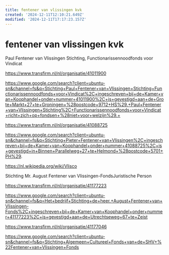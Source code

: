 ```yaml
---
title: fentener van vlissingen kvk
created: '2024-12-11T12:10:21.649Z'
modified: '2024-12-11T17:17:23.157Z'
---
```


# fentener van vlissingen kvk

Paul Fentener van Vlissingen Stichting, Functionarissennoodfonds voor Vindicat

https://www.transfirm.nl/nl/organisatie/41011900

https://www.google.com/search?client=ubuntu-sn&channel=fs&q=Stichting+Paul+Fentener+van+Vlissingen+Stichting+Functionarissennoodfonds+voor+Vindicat%2C+ingeschreven+bij+de+Kamer+van+Koophandel+onder+nummer+41011900%2C+is+gevestigd+aan+de+Grote+Markt+27+te+Groningen+%28postcode+9712+HS%29.+Paul+Fentener+van+Vlissingen+Stichting%2C+Functionarissennoodfonds+voor+Vindicat+richt+zich+op+fondsen+%28niet+voor+welzijn%29.+

https://www.transfirm.nl/nl/organisatie/41088725

https://www.google.com/search?client=ubuntu-sn&channel=fs&q=Stichting+Pieter+Fentener+van+Vlissingen%2C+ingeschreven+bij+de+Kamer+van+Koophandel+onder+nummer+41088725%2C+is+gevestigd+in+Binnen+Parallelweg+27+te+Helmond+%28postcode+5701+PH%29.

https://nl.wikipedia.org/wiki/Vlisco

Stichting Mr. August Fentener van Vlissingen-FondsJuristische Person

https://www.transfirm.nl/nl/organisatie/41177223

https://www.google.com/search?client=ubuntu-sn&channel=fs&q=Het+bedrijf+Stichting+de+heer.+August+Fentener+van+Vlissingen-Fonds%2C+ingeschreven+bij+de+Kamer+van+Koophandel+onder+nummer+41177223%2C+is+gevestigd+aan+de+Utrechtseweg+67+te+Zeist

https://www.transfirm.nl/nl/organisatie/41177046

https://www.google.com/search?client=ubuntu-sn&channel=fs&q=Stichting+Algemeen+Cultureel+Fonds+van+de+SHV+%22Fentener+van+Vlissingen+Fonds








